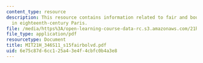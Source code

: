 ```yaml
---
content_type: resource
description: This resource contains information related to fair and boulevard theaters
  in eighteenth-century Paris.
file: /media/https%3A/open-learning-course-data-rc.s3.amazonaws.com/21h-346-france-1660-1815-enlightenment-revolution-napoleon-spring-2011/6e75c87d6cc125a43e4f4cbfc0b4a3e8_MIT21H_346S11_s15fairbolvd.pdf
file_type: application/pdf
resourcetype: Document
title: MIT21H_346S11_s15fairbolvd.pdf
uid: 6e75c87d-6cc1-25a4-3e4f-4cbfc0b4a3e8
---
```

